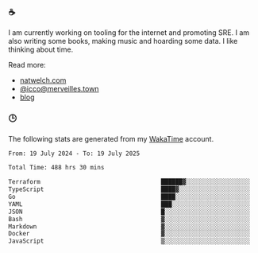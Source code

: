 ### ☕

I am currently working on tooling for the internet and promoting SRE. I am also writing some books, making music and hoarding some data. I like thinking about time.

Read more:

 - [natwelch.com](https://natwelch.com)
 - [@icco@merveilles.town](https://merveilles.town/@icco)
 - [blog](https://writing.natwelch.com)

### 🕒

The following stats are generated from my [WakaTime](https://wakatime.com/@icco) account.

<!--START_SECTION:waka-->

```txt
From: 19 July 2024 - To: 19 July 2025

Total Time: 488 hrs 30 mins

Terraform                                  ██████▓░░░░░░░░░░░░░░░░░░   26.18 %
TypeScript                                 ████▓░░░░░░░░░░░░░░░░░░░░   18.81 %
Go                                         ████░░░░░░░░░░░░░░░░░░░░░   16.55 %
YAML                                       ███░░░░░░░░░░░░░░░░░░░░░░   11.41 %
JSON                                       █░░░░░░░░░░░░░░░░░░░░░░░░   04.32 %
Bash                                       ▓░░░░░░░░░░░░░░░░░░░░░░░░   03.22 %
Markdown                                   ▓░░░░░░░░░░░░░░░░░░░░░░░░   02.95 %
Docker                                     ▓░░░░░░░░░░░░░░░░░░░░░░░░   02.42 %
JavaScript                                 ▒░░░░░░░░░░░░░░░░░░░░░░░░   01.87 %
```

<!--END_SECTION:waka-->
